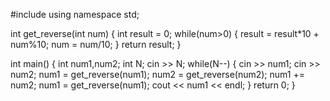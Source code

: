 #include <iostream>
using namespace std;

int get_reverse(int num)
{
    int result = 0;
    while(num>0)
    {
        result = result*10 + num%10;
        num = num/10;
    }
    return result;
}

int main()
{
    int num1,num2;
    int N;
    cin >> N;
    while(N--)
    {
        cin >> num1;
        cin >> num2;
        num1 = get_reverse(num1);
        num2 = get_reverse(num2);
        num1 += num2;
        num1 = get_reverse(num1);
        cout << num1 << endl;
    }
    return 0;
}
 
